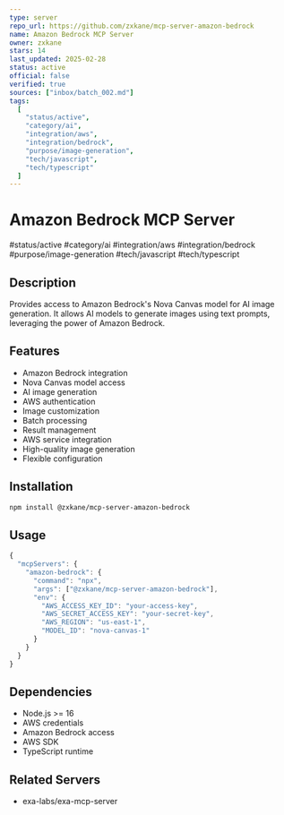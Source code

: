 ```yaml
---
type: server
repo_url: https://github.com/zxkane/mcp-server-amazon-bedrock
name: Amazon Bedrock MCP Server
owner: zxkane
stars: 14
last_updated: 2025-02-28
status: active
official: false
verified: true
sources: ["inbox/batch_002.md"]
tags:
  [
    "status/active",
    "category/ai",
    "integration/aws",
    "integration/bedrock",
    "purpose/image-generation",
    "tech/javascript",
    "tech/typescript"
  ]
---
```


# Amazon Bedrock MCP Server

#status/active #category/ai #integration/aws #integration/bedrock #purpose/image-generation #tech/javascript #tech/typescript

## Description

Provides access to Amazon Bedrock's Nova Canvas model for AI image generation. It allows AI models to generate images using text prompts, leveraging the power of Amazon Bedrock.

## Features

- Amazon Bedrock integration
- Nova Canvas model access
- AI image generation
- AWS authentication
- Image customization
- Batch processing
- Result management
- AWS service integration
- High-quality image generation
- Flexible configuration

## Installation

```bash
npm install @zxkane/mcp-server-amazon-bedrock
```

## Usage

```javascript
{
  "mcpServers": {
    "amazon-bedrock": {
      "command": "npx",
      "args": ["@zxkane/mcp-server-amazon-bedrock"],
      "env": {
        "AWS_ACCESS_KEY_ID": "your-access-key",
        "AWS_SECRET_ACCESS_KEY": "your-secret-key",
        "AWS_REGION": "us-east-1",
        "MODEL_ID": "nova-canvas-1"
      }
    }
  }
}
```

## Dependencies

- Node.js >= 16
- AWS credentials
- Amazon Bedrock access
- AWS SDK
- TypeScript runtime

## Related Servers

- exa-labs/exa-mcp-server